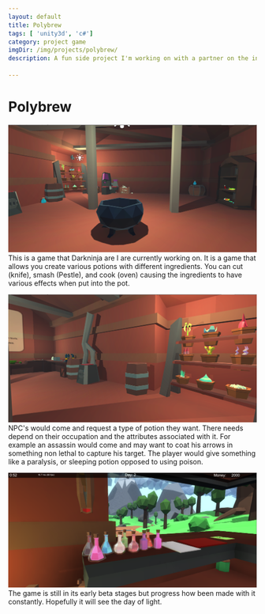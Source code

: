 ```yaml
---
layout: default
title: Polybrew
tags: [ 'unity3d', 'c#']
category: project game
imgDir: /img/projects/polybrew/
description: A fun side project I'm working on with a partner on the internet. Similar to my RPG shop idea for Ludum Dare 38 but instead of a shopkeeper you are a Alchemist making various potions. THe best part of the game is it encourages creativity with the ingredients. Just throw things into the cauldron and making something that you can sell to various npcs.

---
```



Polybrew
================

![Picture](/img/projects/polybrew/2.png)
This is a game that Darkninja are I are currently working on. It is a game that allows you create various potions with different ingredients. You can cut (knife), smash (Pestle), and cook (oven) causing the ingredients to have various effects when put into the pot.

![Picture](/img/projects/polybrew/3.png)
NPC's would come and request a type of potion they want. There needs depend on their occupation and the attributes associated with it. For example an assassin would come and may want to coat his arrows in something non lethal to capture his target. The player would give something like a paralysis, or sleeping potion opposed to using poison.

![Picture](/img/projects/polybrew/1.png)
The game is still in its early beta stages but progress how been made with it constantly. Hopefully it will see the day of light.
